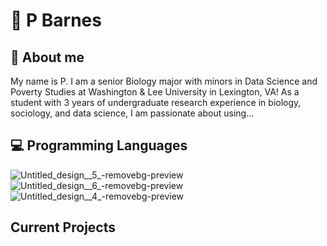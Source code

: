 # 🍵  P Barnes

## 🔬 About me
My name is P. I am a senior Biology major with minors in Data Science and Poverty Studies at Washington & Lee University in Lexington, VA! As a student with 3 years of undergraduate research experience in biology, sociology, and data science, I am passionate about using...

## 💻 Programming Languages 
![Untitled_design__5_-removebg-preview](https://github.com/user-attachments/assets/9a87f50b-3cf5-4704-bc18-95680e95c696) ![Untitled_design__6_-removebg-preview](https://github.com/user-attachments/assets/c55e0c19-2a40-4bbd-8429-8e6016af51e1) ![Untitled_design__4_-removebg-preview](https://github.com/user-attachments/assets/bddc281d-7b37-4b26-beef-c73928eb5675) 

## Current Projects


<!--
**pgbarnes/pgbarnes** is a ✨ _special_ ✨ repository because its `README.md` (this file) appears on your GitHub profile.

Here are some ideas to get you started:

- 🔭 I’m currently working on ...
- 🌱 I’m currently learning ...
- 👯 I’m looking to collaborate on ...
- 🤔 I’m looking for help with ...
- 💬 Ask me about ...
- 📫 How to reach me: ...
- 😄 Pronouns: ...
- ⚡ Fun fact: ...
-->

